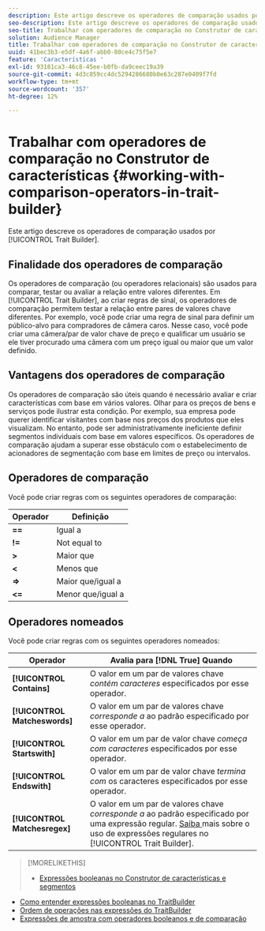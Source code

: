 ```yaml
---
description: Este artigo descreve os operadores de comparação usados pelo Construtor de características.
seo-description: Este artigo descreve os operadores de comparação usados pelo Construtor de características.
seo-title: Trabalhar com operadores de comparação no Construtor de características
solution: Audience Manager
title: Trabalhar com operadores de comparação no Construtor de características
uuid: 41bec3b3-e5df-4a6f-abb0-80ce4c75f5e7
feature: 'Características '
exl-id: 93181ca3-46c8-45ee-b0fb-da9ceec19a39
source-git-commit: 4d3c859cc4dc5294286680b0e63c287e0409f7fd
workflow-type: tm+mt
source-wordcount: '357'
ht-degree: 12%

---
```


# Trabalhar com operadores de comparação no Construtor de características {#working-with-comparison-operators-in-trait-builder}

Este artigo descreve os operadores de comparação usados por [!UICONTROL Trait Builder].

## Finalidade dos operadores de comparação

<!-- c_tb_comparison_operators.xml -->

Os operadores de comparação (ou operadores relacionais) são usados para comparar, testar ou avaliar a relação entre valores diferentes. Em [!UICONTROL Trait Builder], ao criar regras de sinal, os operadores de comparação permitem testar a relação entre pares de valores chave diferentes. Por exemplo, você pode criar uma regra de sinal para definir um público-alvo para compradores de câmera caros. Nesse caso, você pode criar uma câmera/par de valor chave de preço e qualificar um usuário se ele tiver procurado uma câmera com um preço igual ou maior que um valor definido.

## Vantagens dos operadores de comparação

Os operadores de comparação são úteis quando é necessário avaliar e criar características com base em vários valores. Olhar para os preços de bens e serviços pode ilustrar esta condição. Por exemplo, sua empresa pode querer identificar visitantes com base nos preços dos produtos que eles visualizam. No entanto, pode ser administrativamente ineficiente definir segmentos individuais com base em valores específicos. Os operadores de comparação ajudam a superar esse obstáculo com o estabelecimento de acionadores de segmentação com base em limites de preço ou intervalos.

## Operadores de comparação

Você pode criar regras com os seguintes operadores de comparação:

| Operador | Definição |
|---|---|
| **==** | Igual a |
| **!=** | Not equal to |
| **>** | Maior que |
| **&lt;** | Menos que |
| **=>** | Maior que/igual a |
| **&lt;=** | Menor que/igual a |

## Operadores nomeados

Você pode criar regras com os seguintes operadores nomeados:

| Operador | Avalia para [!DNL True] Quando |
|---|---|
| **[!UICONTROL Contains]** | O valor em um par de valores chave *contém caracteres* especificados por esse operador. |
| **[!UICONTROL Matcheswords]** | O valor em um par de valores chave *corresponde a* ao padrão especificado por esse operador. |
| **[!UICONTROL Startswith]** | O valor em um par de valor chave *começa com caracteres* especificados por esse operador. |
| **[!UICONTROL Endswith]** | O valor em um par de valor chave *termina com* os caracteres especificados por esse operador. |
| **[!UICONTROL Matchesregex]** | O valor em um par de valores chave *corresponde a* ao padrão especificado por uma expressão regular. [Saiba ](../../features/traits/trait-builder-regex.md) mais sobre o uso de expressões regulares no  [!UICONTROL Trait Builder]. |

>[!MORELIKETHIS]
>
>* [Expressões booleanas no Construtor de características e segmentos](../../reference/boolean-expressions-tsb.md)
* [Como entender expressões booleanas no TraitBuilder](../../reference/boolean-expressions-tsb.md)
* [Ordem de operações nas expressões do TraitBuilder](../../features/traits/trait-operator-precedence.md)
* [Expressões de amostra com operadores booleanos e de comparação](../../features/traits/trait-expression-samples.md)

